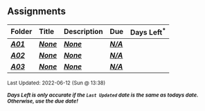 ## Assignments

| Folder | Title | Description | Due | Days Left<sup>*</sup> |
|:------|:------|:------|:------|:-----:|
| ***<a href="https://github.com/rugbyprof/4443-Mobile-Apps_Summer22/tree/master/Assignments/A01">A01</a>*** | ***<a href="https://github.com/rugbyprof/4443-Mobile-Apps_Summer22/tree/master/Assignments/A01">None</a>*** | ***<a href="https://github.com/rugbyprof/4443-Mobile-Apps_Summer22/tree/master/Assignments/A01">None</a>*** | ***<a href="https://github.com/rugbyprof/4443-Mobile-Apps_Summer22/tree/master/Assignments/A01">N/A</a>*** |  |
| ***<a href="https://github.com/rugbyprof/4443-Mobile-Apps_Summer22/tree/master/Assignments/A02">A02</a>*** | ***<a href="https://github.com/rugbyprof/4443-Mobile-Apps_Summer22/tree/master/Assignments/A02">None</a>*** | ***<a href="https://github.com/rugbyprof/4443-Mobile-Apps_Summer22/tree/master/Assignments/A02">None</a>*** | ***<a href="https://github.com/rugbyprof/4443-Mobile-Apps_Summer22/tree/master/Assignments/A02">N/A</a>*** |  |
| ***<a href="https://github.com/rugbyprof/4443-Mobile-Apps_Summer22/tree/master/Assignments/A03">A03</a>*** | ***<a href="https://github.com/rugbyprof/4443-Mobile-Apps_Summer22/tree/master/Assignments/A03">None</a>*** | ***<a href="https://github.com/rugbyprof/4443-Mobile-Apps_Summer22/tree/master/Assignments/A03">None</a>*** | ***<a href="https://github.com/rugbyprof/4443-Mobile-Apps_Summer22/tree/master/Assignments/A03">N/A</a>*** |  |

<sup>Last Updated: 2022-06-12 (Sun @ 13:38)</sup> 

<sup>***Days Left is only accurate if the `Last Updated` date is the same as todays date. Otherwise, use the due date!***</sup> 